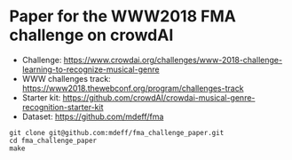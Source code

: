 # Paper for the WWW2018 FMA challenge on crowdAI

* Challenge: <https://www.crowdai.org/challenges/www-2018-challenge-learning-to-recognize-musical-genre>
* WWW challenges track: <https://www2018.thewebconf.org/program/challenges-track>
* Starter kit: <https://github.com/crowdAI/crowdai-musical-genre-recognition-starter-kit>
* Dataset: <https://github.com/mdeff/fma>

```
git clone git@github.com:mdeff/fma_challenge_paper.git
cd fma_challenge_paper
make
```
